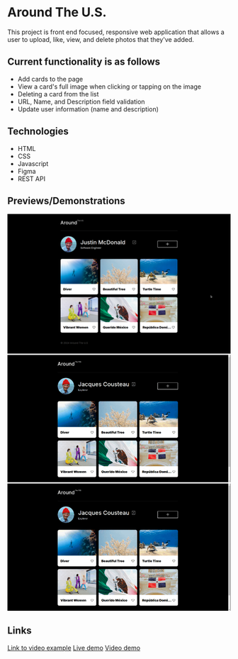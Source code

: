 # Around The U.S.

This project is front end focused, responsive web application that allows a user to upload, like, view, and delete photos that they've added.

## Current functionality is as follows

- Add cards to the page
- View a card's full image when clicking or tapping on the image
- Deleting a card from the list
- URL, Name, and Description field validation
- Update user information (name and description)

## Technologies

- HTML
- CSS
- Javascript
- Figma
- REST API

## Previews/Demonstrations

![Screenshot](./src/images/screenshot.png)
![GIF](./src/images/Example%20GIF.gif)
![Responsive GIF](./src/images/responsive%20gif.gif)

## Links

[Link to video example](https://www.loom.com/share/f97a6915dbe1449db9053f2024b60a17?sid=f8711af6-ce89-42db-a635-d3980aa9f0de)
[Live demo](https://peluchemoreno.github.io/se_project_aroundtheus/index.html)
[Video demo](https://drive.google.com/file/d/1iYdf16MzpEFVyEUoqppGz159i_a1kxMV/view?usp=sharing)
